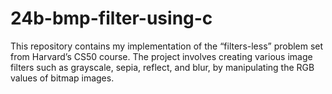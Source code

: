 # 24b-bmp-filter-using-c
This repository contains my implementation of the “filters-less” problem set from Harvard’s CS50 course. The project involves creating various image filters such as grayscale, sepia, reflect, and blur, by manipulating the RGB values of bitmap images.
